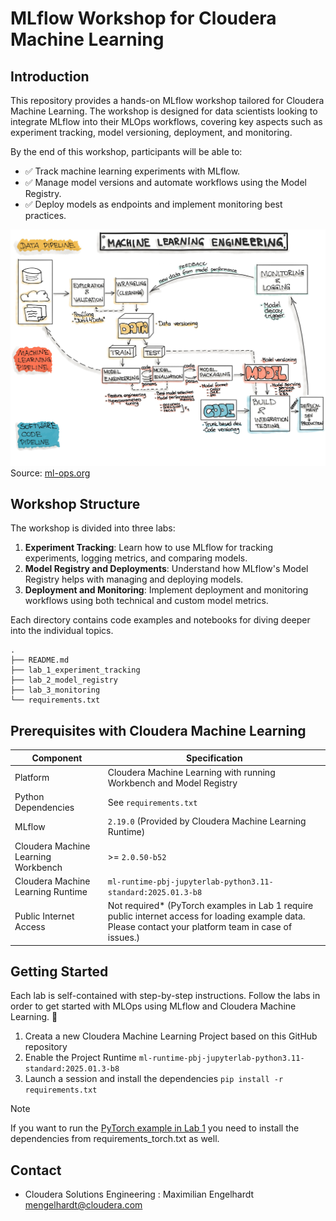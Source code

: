 # MLflow Workshop for Cloudera Machine Learning

## Introduction

This repository provides a hands-on MLflow workshop tailored for Cloudera Machine Learning. The workshop is designed for data scientists looking to integrate MLflow into their MLOps workflows, covering key aspects such as experiment tracking, model versioning, deployment, and monitoring.

By the end of this workshop, participants will be able to:

- ✅ Track machine learning experiments with MLflow.
- ✅ Manage model versions and automate workflows using the Model Registry.
- ✅ Deploy models as endpoints and implement monitoring best practices.

![mlops overview](./images/mlops_overview.png)
Source: [ml-ops.org](https://ml-ops.org)

## Workshop Structure

The workshop is divided into three labs:

1. **Experiment Tracking**: Learn how to use MLflow for tracking experiments, logging metrics, and comparing models.
2. **Model Registry and Deployments**: Understand how MLflow's Model Registry helps with managing and deploying models.
3. **Deployment and Monitoring**: Implement deployment and monitoring workflows using both technical and custom model metrics.

Each directory contains code examples and notebooks for diving deeper into the individual topics.

```text
.
├── README.md
├── lab_1_experiment_tracking
├── lab_2_model_registry
├── lab_3_monitoring
└── requirements.txt
```

## Prerequisites with Cloudera Machine Learning

| Component | Specification |
|-----------|---------------|
| Platform | Cloudera Machine Learning with running Workbench and Model Registry |
| Python Dependencies | See `requirements.txt` |
| MLflow | `2.19.0` (Provided by Cloudera Machine Learning Runtime) |
| Cloudera Machine Learning Workbench | >= `2.0.50-b52` |
| Cloudera Machine Learning Runtime | `ml-runtime-pbj-jupyterlab-python3.11-standard:2025.01.3-b8` |
| Public Internet Access | Not required* (PyTorch examples in Lab 1 require public internet access for loading example data. Please contact your platform team in case of issues.) |

## Getting Started

Each lab is self-contained with step-by-step instructions.
Follow the labs in order to get started with MLOps using MLflow and Cloudera Machine Learning. 🚀

1. Creata a new Cloudera Machine Learning Project based on this GitHub repository
2. Enable the Project Runtime `ml-runtime-pbj-jupyterlab-python3.11-standard:2025.01.3-b8`
3. Launch a session and install the dependencies `pip install -r requirements.txt`

> [!Note]
> If you want to run the [PyTorch example in Lab 1](./lab_1_experiment_tracking/README.md#good-example-2-using-mlflow-with-pytorch) you need to install the dependencies from requirements_torch.txt as well.

## Contact

- Cloudera Solutions Engineering : Maximilian Engelhardt <mengelhardt@cloudera.com>
